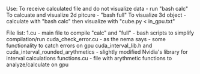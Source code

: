 Use:
To receive calculated file and do not visualize data - run "bash calc"
To calcuate and visualize 2d pitcure - "bash full"
To visualize 3d object - calculate with "bash calc" then visualize with "cube.py < in_gpu.txt"

File list:
1.cu - main file to compile
"calc" and "full" - bash scripts to simplify compilation/run
cuda_check_error.cu - as the nema says - some functionality to catch errors on gpu
cuda_interval_lib.h and cuda_interval_rounded_arythmetics - slightly modified Nvidia's library for interval calculations
functions.cu - file with arythmetic functions to analyze/calculate on gpu
